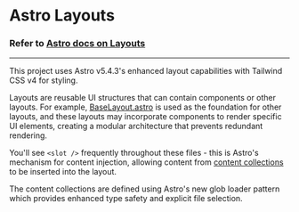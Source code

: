 # Astro Layouts

### Refer to [Astro docs on Layouts](https://docs.astro.build/en/basics/layouts/)
---

This project uses Astro v5.4.3's enhanced layout capabilities with Tailwind CSS v4 for styling.

Layouts are reusable UI structures that can contain components or other layouts. For example, [BaseLayout.astro](layouts/BaseLayout.astro) is used as the foundation for other layouts, and these layouts may incorporate components to render specific UI elements, creating a modular architecture that prevents redundant rendering.

You'll see `<slot />` frequently throughout these files - this is Astro's mechanism for content injection, allowing content from [content collections](/src/content.config.ts) to be inserted into the layout.

The content collections are defined using Astro's new glob loader pattern which provides enhanced type safety and explicit file selection.